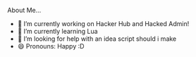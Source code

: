 About Me...
- 🔭 I’m currently working on Hacker Hub and Hacked Admin!
- 🌱 I’m currently learning Lua
- 🤔 I’m looking for help with an idea script should i make
- 😄 Pronouns: Happy :D
